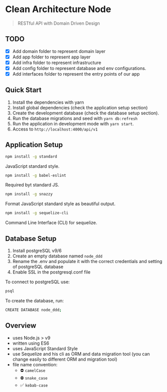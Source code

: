 Clean Architecture Node
=======================

> RESTful API with Domain Driven Design

TODO
----

- [x] Add domain folder to represent domain layer
- [x] Add app folder to represent app layer
- [x] Add infra folder to represent infrastructure
- [x] Add config folder to represent database and env configurations.
- [x] Add interfaces folder to represent the entry points of our app

Quick Start
-----------

1. Install the dependencies with yarn
2. Install global dependencies (check the application setup section)
3. Create the development database (check the database setup section).
4. Run the database migrations and seed with `yarn db:refresh`
5. Run the application in development mode with `yarn start`.
6. Access to `http://localhost:4000/api/v1`

Application Setup
-----------------

```sh
npm install -g standard
```

JavaScript standard style.

```sh
npm install -g babel-eslint
```

Required byt standard JS.

```sh
npm install -g snazzy
```

Format JavaScript standard style as beautiful output.

```sh
npm install -g sequelize-cli
```

Command Line Interface (CLI) for sequelize.

Database Setup
-----------------

1. Install postgreSQL v9/6
2. Create an empty database named `node_ddd`
3. Rename the .env and populate it with the correct credentials and setting of postgreSQL database
4. Enable SSL in the postgresql.conf file

To connect to postgreSQL use:

```sh
psql
```

To create the database, run:

```sh
CREATE DATABASE node_ddd;
```

Overview
--------

- uses Node.js > v9
- written using ES6
- uses JavaScript Standard Style
- use Sequelize and his cli as ORM and data migration tool (you can change easily to different ORM and migration tool)
- file name convention:
  - ⛔️ `camelCase`
  - ⛔️ `snake_case`
  - ✅ `kebab-case`

